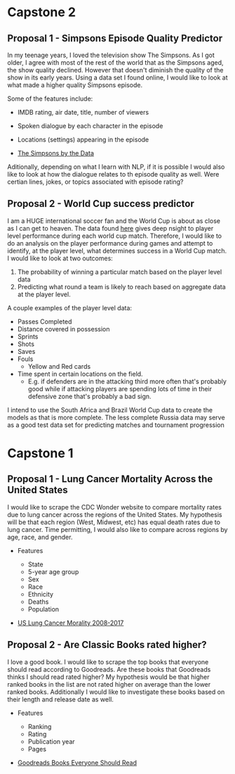 # Capstone 2

## Proposal 1 - Simpsons Episode Quality Predictor

In my teenage years, I loved the television show The Simpsons. As I got older, I agree with most of the rest of the world that as the Simpsons aged, the show quality declined. However that doesn't diminish the quality of the show in its early years. Using a data set I found online, I would like to look at what made a higher quality Simpsons episode.

Some of the features include:

* IMDB rating, air date, title, number of viewers
* Spoken dialogue by each character in the episode
* Locations (settings) appearing in the episode


* [The Simpsons by the Data](https://data.world/data-society/the-simpsons-by-the-data)

Aditionally, depending on what I learn with NLP, if it is possible I would also like to look at how the dialogue relates to th episode quality as well. Were certian lines, jokes, or topics associated with episode rating?

## Proposal 2 -  World Cup success predictor

I am a HUGE international soccer fan and the World Cup is about as close as I can get to heaven. The data found [here](https://zenodo.org/record/1935382#.X6ydd65MFhEI) gives deep nsight to player level performance during each world cup match. Therefore, I would like to do an analysis on the player performance during games and attempt to identify, at the player level, what determines success in a World Cup match. I would like to look at two outcomes:

1. The probability of winning a particular match based on the player level data
2. Predicting what round a team is likely to reach based on aggregate data at the player level.

A couple examples of the player level data:

* Passes Completed
* Distance covered in possession
* Sprints
* Shots
* Saves
* Fouls
    * Yellow and Red cards
* Time spent in certain locations on the field.
    * E.g. if defenders are in the attacking third more often that's probably good while if attacking players are spending lots of time in their defensive zone that's probably a bad sign.

I intend to use the South Africa and Brazil World Cup data to create the models as that is more complete. The less complete Russia data may serve as a good test data set for predicting matches and tournament progression


# Capstone 1

## Proposal 1 - Lung Cancer Mortality Across the United States

 I would like to scrape the CDC Wonder website to compare mortality rates due to lung cancer across the regions of the United States. My hypothesis will be that each region (West, Midwest, etc) has equal death rates due to lung cancer. Time permitting, I would also like to compare across regions by age, race, and gender.

* Features
    * State
    * 5-year age group
    * Sex
    * Race
    * Ethnicity
    * Deaths
    * Population

* [US Lung Cancer Morality 2008-2017](https://wonder.cdc.gov/controller/saved/D161/D94F276)


## Proposal 2 - Are Classic Books rated higher?

I love a good book. I would like to scrape the top books that everyone should read according to Goodreads. Are these books that Goodreads thinks I should read rated higher? My hypothesis would be that higher ranked books in the list are not rated higher on average than the lower ranked books. Additionally I would like to investigate these books based on their length and release date as well.

* Features
    * Ranking
    * Rating
    * Publication year
    * Pages

* [Goodreads Books Everyone Should Read](https://www.goodreads.com/list/show/264.Books_That_Everyone_Should_Read_At_Least_Once)